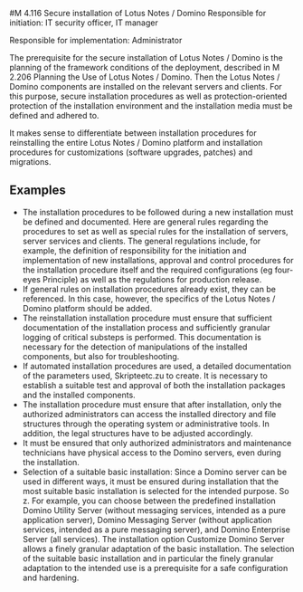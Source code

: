 #M 4.116 Secure installation of Lotus Notes / Domino
Responsible for initiation: IT security officer, IT manager

Responsible for implementation: Administrator

The prerequisite for the secure installation of Lotus Notes / Domino is the planning of the framework conditions of the deployment, described in M 2.206 Planning the Use of Lotus Notes / Domino. Then the Lotus Notes / Domino components are installed on the relevant servers and clients. For this purpose, secure installation procedures as well as protection-oriented protection of the installation environment and the installation media must be defined and adhered to.

It makes sense to differentiate between installation procedures for reinstalling the entire Lotus Notes / Domino platform and installation procedures for customizations (software upgrades, patches) and migrations.



## Examples 
* The installation procedures to be followed during a new installation must be defined and documented. Here are general rules regarding the procedures to set as well as special rules for the installation of servers, server services and clients. The general regulations include, for example, the definition of responsibility for the initiation and implementation of new installations, approval and control procedures for the installation procedure itself and the required configurations (eg four-eyes Principle) as well as the regulations for production release.
* If general rules on installation procedures already exist, they can be referenced. In this case, however, the specifics of the Lotus Notes / Domino platform should be added.
* The reinstallation installation procedure must ensure that sufficient documentation of the installation process and sufficiently granular logging of critical substeps is performed. This documentation is necessary for the detection of manipulations of the installed components, but also for troubleshooting.
* If automated installation procedures are used, a detailed documentation of the parameters used, Skripteetc.zu to create. It is necessary to establish a suitable test and approval of both the installation packages and the installed components.
* The installation procedure must ensure that after installation, only the authorized administrators can access the installed directory and file structures through the operating system or administrative tools. In addition, the legal structures have to be adjusted accordingly.
* It must be ensured that only authorized administrators and maintenance technicians have physical access to the Domino servers, even during the installation.
* Selection of a suitable basic installation: Since a Domino server can be used in different ways, it must be ensured during installation that the most suitable basic installation is selected for the intended purpose. So z. For example, you can choose between the predefined installation Domino Utility Server (without messaging services, intended as a pure application server), Domino Messaging Server (without application services, intended as a pure messaging server), and Domino Enterprise Server (all services). The installation option Customize Domino Server allows a finely granular adaptation of the basic installation. The selection of the suitable basic installation and in particular the finely granular adaptation to the intended use is a prerequisite for a safe configuration and hardening.




